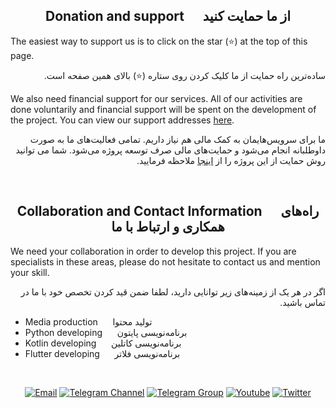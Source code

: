 <div align=center>
<h2> Donation and support &nbsp;&nbsp;&nbsp;&nbsp; از ما حمایت کنید </h2>
</div>


The easiest way to support us is to click on the star (⭐) at the top of this page.
<div dir="rtl" markdown="1">

ساده‌ترین راه حمایت از ما کلیک کردن روی ستاره (⭐) بالای همین صفحه است.

</div>

We also need financial support for our services. All of our activities are done voluntarily and financial support will be spent on the development of the project. You can view our support addresses [here](https://github.com/hiddify/hiddify-config/wiki/support). 

<div dir="rtl" markdown="1">

ما برای سرویس‌هایمان به کمک مالی هم نیاز داریم. تمامی فعالیت‌های ما به صورت داوطلبانه انجام می‌شود و حمایت‌های مالی صرف توسعه پروژه می‌شود. شما می توانید روش حمایت از این پروژه را از [اینجا](https://github.com/hiddify/hiddify-config/wiki/support) ملاحظه فرمایید.

</div>

</br>

<div align=center>
<h2> Collaboration and Contact Information &nbsp;&nbsp;&nbsp;&nbsp; راه‌های همکاری و ارتباط با ما </h2>
</div>

We need your collaboration in order to develop this project. If you are specialists in these areas, please do not hesitate to contact us and mention your skill.

<div dir="rtl" markdown="1">

اگر در هر یک از زمینه‌های زیر توانایی دارید، لطفا ضمن قید کردن تخصص خود با ما در تماس باشید.
</div>

* Media production &nbsp;&nbsp;&nbsp;&nbsp; تولید محتوا
* Python developing &nbsp;&nbsp;&nbsp;&nbsp; برنامه‌نویسی پایتون 
* Kotlin developing &nbsp;&nbsp;&nbsp;&nbsp; برنامه‌نویسی کاتلین
* Flutter developing &nbsp;&nbsp;&nbsp;&nbsp; برنامه‌نویسی فلاتر


<div align=center>


</br>

[![Email](https://img.shields.io/badge/Email-contribute@hiddify.com-005FF9?style=flat-square&logo=mail.ru)](mailto:contribute@hiddify.com)
[![Telegram Channel](https://img.shields.io/endpoint?label=Channel&style=flat-square&url=https%3A%2F%2Ftg.sumanjay.workers.dev%2Fhiddify&color=blue)](https://telegram.dog/hiddify)
[![Telegram Group](https://img.shields.io/endpoint?color=neon&label=Support%20Group&style=flat-square&url=https%3A%2F%2Ftg.sumanjay.workers.dev%2Fhiddify_board)](https://telegram.dog/hiddify_board)
[![Youtube](https://img.shields.io/youtube/channel/views/UCxrmeMvVryNfB4XL35lXQNg?label=Youtube&style=flat-square&logo=youtube)](https://www.youtube.com/@hiddify)
[![Twitter](https://img.shields.io/twitter/follow/hiddify_com?color=%231DA1F2&logo=twitter&logoColor=1DA1F2&style=flat-square)](https://twitter.com/intent/follow?screen_name=hiddify_com)

</div>
